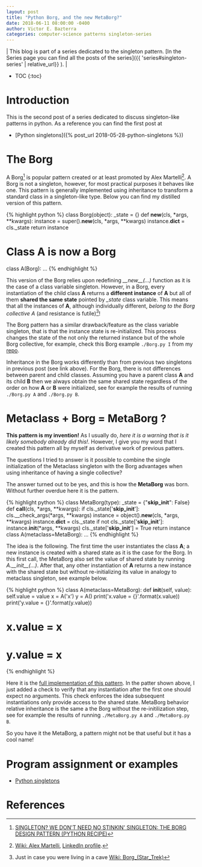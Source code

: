 ```yaml
---
layout: post
title: "Python Borg, and the new MetaBorg?"
date: 2018-06-11 08:00:00 -0400
author: Victor E. Bazterra
categories: computer-science patterns singleton-series
---
```


| This blog is part of a series dedicated to the singleton pattern. [In the Series page you can find all the posts of the series]({{ 'series#singleton-series' | relative_url}} ). |

* TOC
{:toc}

# Introduction

This is the second post of a series dedicated to discuss singleton-like patterns in python. As a reference you can find the first post at

* [Python singletons]({% post_url 2018-05-28-python-singletons %})

# The Borg

A Borg[^1] is popular pattern created or at least promoted by Alex Martelli[^2]. A Borg is not a singleton, however, for most practical purposes it behaves like one. This pattern is generally implemented using inheritance to transform a standard class in a singleton-like type. Below you can find my distilled version of this pattern.

{% highlight python %}
class Borg(object):
    _state = {}
    def __new__(cls, *args, **kwargs):
        instance = super().__new__(cls, *args, **kwargs)
        instance.__dict__ = cls._state
        return instance
# Class A is now a Borg
class A(Borg):
    ...
{% endhighlight %}

This version of the Borg relies upon redefining *\_\_new\_\_(...)* function as it is the case of a class variable singleton. However, in a Borg, every instantiation of the child class **A** returns a **different instance** of **A** but all of them **shared the same state** pointed by *\_state* class variable. This means that all the instances of **A**, although individually different, *belong to the Borg collective A* (and resistance is futile)[^3]!

The Borg pattern has a similar drawback/feature as the class variable singleton, that is that the instance state is re-initialized. This process changes the state of the not only the returned instance but of the whole Borg collective, for example, check this Borg example `./Borg.py I` from my [repo](https://github.com/baites/examples/blob/master/patterns/python/singleton/Borg.py#L61).

Inheritance in the Borg works differently than from previous two singletons in previous post (see link above). For the Borg, there is not differences between parent and child classes. Assuming you have a parent class **A** and its child **B** then we always obtain the same shared state regardless of the order on how **A** or **B** were initialized, see for example the results of running `./Borg.py A` and `./Borg.py B`.

# Metaclass + Borg = MetaBorg ?

**This pattern is my invention!** As I usually do, *here it is a warning that is it likely somebody already did this!*. However, I give you my word that I created this pattern all by myself as derivative work of previous patters.

The questions I tried to answer is it possible to combine the single initialization of the Metaclass singleton with the Borg advantages when using inheritance of having a single collective?

The answer turned out to be yes, and this is how the **MetaBorg** was born. Without further overdue here it is the pattern.

{% highlight python %}
class MetaBorg(type):
    _state = {"__skip_init__": False}
    def __call__(cls, *args, **kwargs):
        if cls._state['__skip_init__']:
            cls.__check_args(*args, **kwargs)
        instance = object().__new__(cls, *args, **kwargs)
        instance.__dict__ = cls._state
        if not cls._state['__skip_init__']:
            instance.__init__(*args, **kwargs)
            cls._state['__skip_init__'] = True
        return instance
class A(metaclass=MetaBorg):
...
{% endhighlight %}

The idea is the following. The first time the user instantiates the class **A**; a new instance is created with a shared state as it is the case for the Borg. In this first call, the MetaBorg also set the value of shared state by running *A.\_\_init\_\_(...)*. After that, any other instantiation of **A** returns a new instance with the shared state but without re-initializing its value in analogy to metaclass singleton, see example below.

{% highlight python %}
class A(metaclass=MetaBorg):
    def __init__(self, value):
        self.value = value
x = A('x')
y = A()
print('x.value = {}'.format(x.value))
print('y.value = {}'.format(y.value))
# x.value = x
# y.value = x
{% endhighlight %}

Here it is the [full implementation of this pattern](https://github.com/baites/examples/blob/master/patterns/python/singleton/MetaBorg.py). In the patter shown above, I just added a check to verify that any instantiation after the first one should expect no arguments. This check enforces the idea subsequent instantiations only provide access to the shared state. MetaBorg behavior relative inheritance is the same a the Borg without the re-initilization step, see for example the results of running `./MetaBorg.py A` and `./MetaBorg.py B`.

So you have it the MetaBorg, a pattern might not be that useful but it has a cool name!

# Program assignment or examples

* [Python singletons](https://github.com/baites/examples/blob/master/patterns/python/singleton)

# References

[^1]: [SINGLETON? WE DON'T NEED NO STINKIN' SINGLETON: THE BORG DESIGN PATTERN (PYTHON RECIPE)](http://code.activestate.com/recipes/66531-singleton-we-dont-need-no-stinkin-singleton-the-bo/)

[^2]: [Wiki: Alex Martelli](https://en.wikipedia.org/wiki/Alex_Martelli), [LinkedIn profile](https://www.linkedin.com/in/aleax/).

[^3]: Just in case you were living in a cave [Wiki: Borg_(Star_Trek)](https://en.wikipedia.org/wiki/Borg_(Star_Trek))
